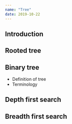 ```yaml
---
name: "Tree"
date: 2019-10-22
---
```


## Introduction

## Rooted tree

## Binary tree

* Definition of tree
* Terminology

## Depth first search

## Breadth first search

